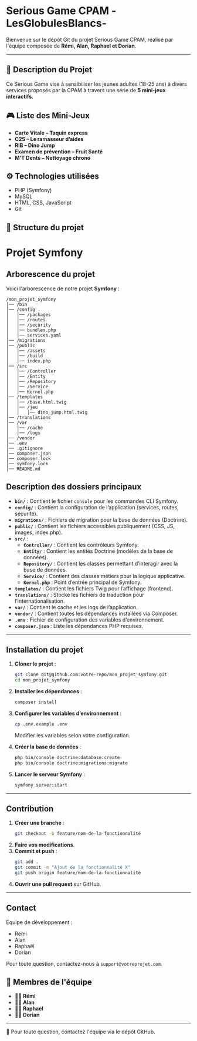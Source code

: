 # Serious Game CPAM -LesGlobulesBlancs-

Bienvenue sur le dépôt Git du projet Serious Game CPAM, réalisé par l'équipe composée de **Rémi, Alan, Raphael et Dorian**.

---

## 🚀 Description du Projet

Ce Serious Game vise à sensibiliser les jeunes adultes (18-25 ans) à divers services proposés par la CPAM à travers une série de **5 mini-jeux interactifs**.

## 🎮 Liste des Mini-Jeux

- **Carte Vitale – Taquin express**
- **C2S – Le ramasseur d’aides**
- **RIB – Dino Jump**
- **Examen de prévention – Fruit Santé**
- **M’T Dents – Nettoyage chrono**

## ⚙️ Technologies utilisées

- PHP (Symfony)
- MySQL
- HTML, CSS, JavaScript
- Git


## 📂 Structure du projet

# Projet Symfony

## Arborescence du projet

Voici l'arborescence de notre projet **Symfony** :

```
/mon_projet_symfony
│── /bin
│── /config
│   │── /packages
│   │── /routes
│   │── /security
│   │── bundles.php
│   │── services.yaml
│── /migrations
│── /public
│   │── /assets
│   │── /build
│   │── index.php
│── /src
│   │── /Controller
│   │── /Entity
│   │── /Repository
│   │── /Service
│   │── Kernel.php
│── /templates
│   │── /base.html.twig
│   │── /jeu
│   │   │── dino_jump.html.twig
│── /translations
│── /var
│   │── /cache
│   │── /logs
│── /vendor
│── .env
│── .gitignore
│── composer.json
│── composer.lock
│── symfony.lock
│── README.md
```

## Description des dossiers principaux

- **`bin/`** : Contient le fichier `console` pour les commandes CLI Symfony.
- **`config/`** : Contient la configuration de l’application (services, routes, sécurité).
- **`migrations/`** : Fichiers de migration pour la base de données (Doctrine).
- **`public/`** : Contient les fichiers accessibles publiquement (CSS, JS, images, index.php).
- **`src/`** :
  - **`Controller/`** : Contient les contrôleurs Symfony.
  - **`Entity/`** : Contient les entités Doctrine (modèles de la base de données).
  - **`Repository/`** : Contient les classes permettant d’interagir avec la base de données.
  - **`Service/`** : Contient des classes métiers pour la logique applicative.
  - **`Kernel.php`** : Point d’entrée principal de Symfony.
- **`templates/`** : Contient les fichiers Twig pour l’affichage (frontend).
- **`translations/`** : Stocke les fichiers de traduction pour l’internationalisation.
- **`var/`** : Contient le cache et les logs de l’application.
- **`vendor/`** : Contient toutes les dépendances installées via Composer.
- **`.env`** : Fichier de configuration des variables d’environnement.
- **`composer.json`** : Liste les dépendances PHP requises.

---

## Installation du projet

1. **Cloner le projet** :
   ```sh
   git clone git@github.com:votre-repo/mon_projet_symfony.git
   cd mon_projet_symfony
   ```

2. **Installer les dépendances** :
   ```sh
   composer install
   ```

3. **Configurer les variables d’environnement** :
   ```sh
   cp .env.example .env
   ```
   Modifier les variables selon votre configuration.

4. **Créer la base de données** :
   ```sh
   php bin/console doctrine:database:create
   php bin/console doctrine:migrations:migrate
   ```

5. **Lancer le serveur Symfony** :
   ```sh
   symfony server:start
   ```

---

## Contribution

1. **Créer une branche** :
   ```sh
   git checkout -b feature/nom-de-la-fonctionnalité
   ```
2. **Faire vos modifications**.
3. **Commit et push** :
   ```sh
   git add .
   git commit -m "Ajout de la fonctionnalité X"
   git push origin feature/nom-de-la-fonctionnalité
   ```
4. **Ouvrir une pull request** sur GitHub.

---

## Contact

Équipe de développement :
- Rémi
- Alan
- Raphaël
- Dorian

Pour toute question, contactez-nous à `support@votreprojet.com`.


## 👥 Membres de l'équipe

- 👨‍💻 **Rémi**
- 👨‍💻 **Alan**
- 👨‍💻 **Raphael**
- 👨‍💻 **Dorian**


---

📧 Pour toute question, contactez l'équipe via le dépôt GitHub.
